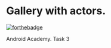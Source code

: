 # Gallery with actors. 

[![forthebadge](https://forthebadge.com/images/badges/built-with-love.svg)](https://forthebadge.com)

Android Academy. Task 3
